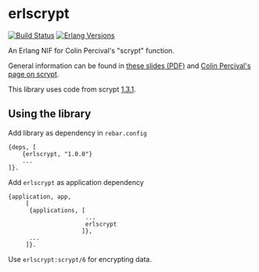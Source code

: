 erlscrypt
=========

[![Build Status](https://github.com/kpy3/erlscrypt/workflows/Test/badge.svg)](https://github.com/kpy3/erlscrypt/actions?query=branch%3Amaster+workflow%3A"Test") [![Erlang Versions](https://img.shields.io/badge/Supported%20Erlang%2FOTP-21.0%20to%2023.0-blue)](http://www.erlang.org)


An Erlang NIF for Colin Percival's "scrypt" function.

General information can be found in [these slides (PDF)](http://www.tarsnap.com/scrypt/scrypt-slides.pdf)
and [Colin Percival's page on scrypt](http://www.tarsnap.com/scrypt.html).

This library uses code from scrypt [1.3.1](https://github.com/Tarsnap/scrypt/tree/1.3.1).

Using the library
-----
Add library as dependency in `rebar.config` 

    {deps, [
        {erlscrypt, "1.0.0"}
        ...
    ]}.

Add `erlscrypt` as application dependency

    {application, app,
         [
          {applications, [
                          ...
                          erlscrypt
                         ]},
          ...
         ]}. 

Use `erlscrypt:scrypt/6` for encrypting data.

